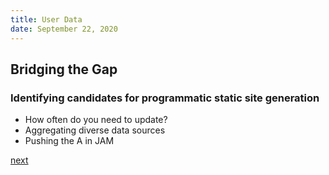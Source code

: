 ```yaml
---
title: User Data
date: September 22, 2020
---
```


## Bridging the Gap

### Identifying candidates for programmatic static site generation

- How often do you need to update?
- Aggregating diverse data sources
- Pushing the A in JAM 

[next](/210-github-issues.html)
